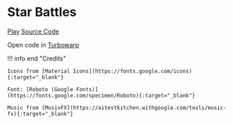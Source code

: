 # Star Battles

<a href="/Star-Battles" class="md-button">Play</a>
<a href="https://github.com/SMAStudiosAU/Star-Battles" class="md-button">Source Code</a>

Open code in [Turbowarp](https://turbowarp.org)

!!! info end "Credits"

    Icons from [Material Icons](https://fonts.google.com/icons){:target="_blank"}

    Font: [Roboto (Google Fonts)](https://fonts.google.com/specimen/Roboto){:target="_blank"}

    Music from [MusixFX](https://aitestkitchen.withgoogle.com/tools/music-fx){:target="_blank"}

